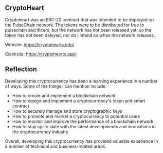 ## CryptoHeart 

Cryptoheart was an ERC-20 contract that was intended to be deployed on the PulseChain network. The tokens were to be distributed for free to pulsechain sacrificers, but the network has not been released yet, so the token has not been deloyed, nor do i intend so when the network releases. 

Website: https://cryptohearts.info/

Claimsite: https://cryptohearts.app/


## Reflection

Developing this cryptocurrency has been a learning experience in a number of ways. Some of the things i can mention include:

* How to create and implement a blockchain network
* How to design and implement a cryptocurrency's token and smart contract
* How to securely manage and store cryptographic keys
* How to promote and market a cryptocurrency to potential users
* How to monitor and improve the performance of a blockchain network
* How to stay up-to-date with the latest developments and innovations in the cryptocurrency industry

Overall, developing this cryptocurrency has provided valuable experience in a number of technical and business-related areas.
